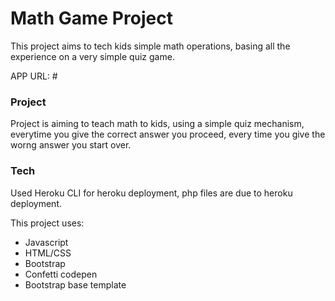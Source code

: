 # Math Game Project


This project aims to tech kids simple math operations, basing all the experience on a very simple quiz game.

APP URL: #

### Project
Project is aiming to teach math to kids, using a simple quiz mechanism, everytime you give the correct answer you proceed, every time you give the worng answer you start over.

### Tech

Used Heroku CLI for heroku deployment, php files are due to heroku deployment.

This project uses:
- Javascript
- HTML/CSS
- Bootstrap
- Confetti codepen
- Bootstrap base template
